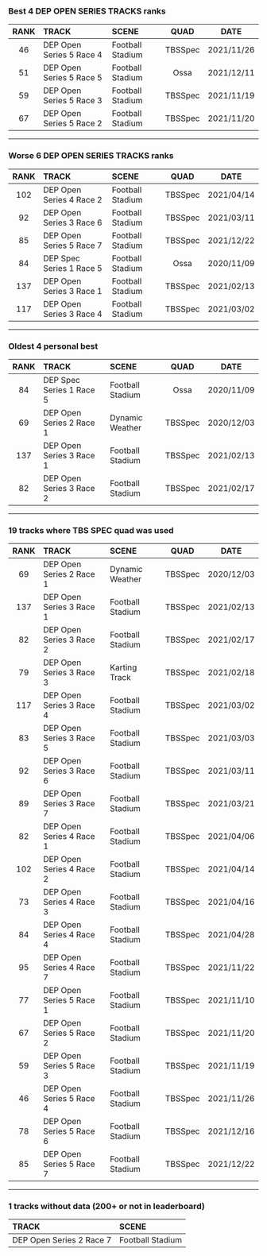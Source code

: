 ### Best 4 DEP OPEN SERIES TRACKS ranks
|RANK|TRACK|SCENE|QUAD|DATE|
|:---:|:---|:---|:---:|:---:|
|46|DEP Open Series 5 Race 4|Football Stadium|TBSSpec|2021/11/26|
|51|DEP Open Series 5 Race 5|Football Stadium|Ossa|2021/12/11|
|59|DEP Open Series 5 Race 3|Football Stadium|TBSSpec|2021/11/19|
|67|DEP Open Series 5 Race 2|Football Stadium|TBSSpec|2021/11/20|
---
### Worse 6 DEP OPEN SERIES TRACKS ranks
|RANK|TRACK|SCENE|QUAD|DATE|
|:---:|:---|:---|:---:|:---:|
|102|DEP Open Series 4 Race 2|Football Stadium|TBSSpec|2021/04/14|
|92|DEP Open Series 3 Race 6|Football Stadium|TBSSpec|2021/03/11|
|85|DEP Open Series 5 Race 7|Football Stadium|TBSSpec|2021/12/22|
|84|DEP Spec Series 1 Race 5|Football Stadium|Ossa|2020/11/09|
|137|DEP Open Series 3 Race 1|Football Stadium|TBSSpec|2021/02/13|
|117|DEP Open Series 3 Race 4|Football Stadium|TBSSpec|2021/03/02|
---
### Oldest 4 personal best
|RANK|TRACK|SCENE|QUAD|DATE|
|:---:|:---|:---|:---:|:---:|
|84|DEP Spec Series 1 Race 5|Football Stadium|Ossa|2020/11/09|
|69|DEP Open Series 2 Race 1|Dynamic Weather|TBSSpec|2020/12/03|
|137|DEP Open Series 3 Race 1|Football Stadium|TBSSpec|2021/02/13|
|82|DEP Open Series 3 Race 2|Football Stadium|TBSSpec|2021/02/17|
---
### 19 tracks where TBS SPEC quad was used
|RANK|TRACK|SCENE|QUAD|DATE|
|:---:|:---|:---|:---:|:---:|
|69|DEP Open Series 2 Race 1|Dynamic Weather|TBSSpec|2020/12/03|
|137|DEP Open Series 3 Race 1|Football Stadium|TBSSpec|2021/02/13|
|82|DEP Open Series 3 Race 2|Football Stadium|TBSSpec|2021/02/17|
|79|DEP Open Series 3 Race 3|Karting Track|TBSSpec|2021/02/18|
|117|DEP Open Series 3 Race 4|Football Stadium|TBSSpec|2021/03/02|
|83|DEP Open Series 3 Race 5|Football Stadium|TBSSpec|2021/03/03|
|92|DEP Open Series 3 Race 6|Football Stadium|TBSSpec|2021/03/11|
|89|DEP Open Series 3 Race 7|Football Stadium|TBSSpec|2021/03/21|
|82|DEP Open Series 4 Race 1|Football Stadium|TBSSpec|2021/04/06|
|102|DEP Open Series 4 Race 2|Football Stadium|TBSSpec|2021/04/14|
|73|DEP Open Series 4 Race 3|Football Stadium|TBSSpec|2021/04/16|
|84|DEP Open Series 4 Race 4|Football Stadium|TBSSpec|2021/04/28|
|95|DEP Open Series 4 Race 7|Football Stadium|TBSSpec|2021/11/22|
|77|DEP Open Series 5 Race 1|Football Stadium|TBSSpec|2021/11/10|
|67|DEP Open Series 5 Race 2|Football Stadium|TBSSpec|2021/11/20|
|59|DEP Open Series 5 Race 3|Football Stadium|TBSSpec|2021/11/19|
|46|DEP Open Series 5 Race 4|Football Stadium|TBSSpec|2021/11/26|
|78|DEP Open Series 5 Race 6|Football Stadium|TBSSpec|2021/12/16|
|85|DEP Open Series 5 Race 7|Football Stadium|TBSSpec|2021/12/22|
---
### 1 tracks without data (200+ or not in leaderboard)
|TRACK|SCENE|
|:---|:---|
|DEP Open Series 2 Race 7|Football Stadium|
